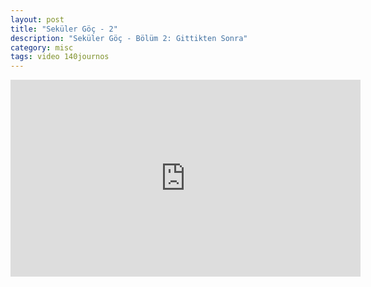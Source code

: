 ```yaml
---
layout: post
title: "Seküler Göç - 2"
description: "Seküler Göç - Bölüm 2: Gittikten Sonra"
category: misc
tags: video 140journos
---
```


<center><iframe width="560" height="315" src="https://www.youtube.com/embed/gh2Uqf9ex9w" frameborder="0" allowfullscreen></iframe></center>